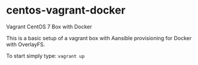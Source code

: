 # centos-vagrant-docker
Vagrant CentOS 7 Box with Docker

This is a basic setup of a vagrant box with Aansible provisioning for Docker with OverlayFS.

To start simply type: `vagrant up`
